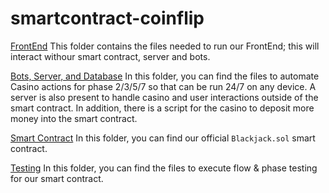 # smartcontract-coinflip

[FrontEnd](FrontEnd)
This folder contains the files needed to run our FrontEnd; this will interact withour smart contract, server and bots. 

[Bots, Server, and Database](BackEnd)
In this folder, you can find the files to automate Casino actions for phase 2/3/5/7 so that can be run 24/7 on any device.
A server is also present to handle casino and user interactions outside of the smart contract. 
In addition, there is a script for the casino to deposit more money into the smart contract. 

[Smart Contract](Contract)
In this folder, you can find our official `Blackjack.sol` smart contract. 

[Testing](Testing)
In this folder, you can find the files to execute flow & phase testing for our smart contract.
